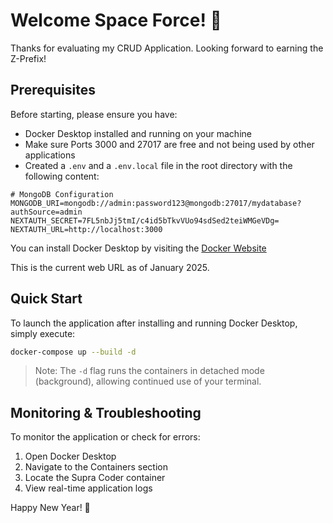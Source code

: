# Welcome Space Force! 🚀

Thanks for evaluating my CRUD Application. Looking forward to earning the Z-Prefix!

## Prerequisites

Before starting, please ensure you have:
- Docker Desktop installed and running on your machine
- Make sure Ports 3000 and 27017 are free and not being used by other applications
- Created a `.env` and a `.env.local` file in the root directory with the following content:
```env
# MongoDB Configuration
MONGODB_URI=mongodb://admin:password123@mongodb:27017/mydatabase?authSource=admin
NEXTAUTH_SECRET=7FL5nbJj5tmI/c4id5bTkvVUo94sdSed2teiWMGeVDg=
NEXTAUTH_URL=http://localhost:3000
```

You can install Docker Desktop by visiting the [Docker Website](https://app.docker.com/)

This is the current web URL as of January 2025.

## Quick Start

To launch the application after installing and running Docker Desktop, simply execute:
```bash
docker-compose up --build -d
```

> Note: The `-d` flag runs the containers in detached mode (background), allowing continued use of your terminal.

## Monitoring & Troubleshooting

To monitor the application or check for errors:
1. Open Docker Desktop
2. Navigate to the Containers section
3. Locate the Supra Coder container
4. View real-time application logs

Happy New Year! 🎉